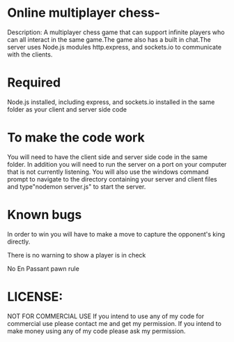 # Online multiplayer chess-

Description: A multiplayer chess game that can support infinite players who can all interact in the same game.The game also has a built in chat.The server uses Node.js modules http.express, and sockets.io to communicate with the clients.

# Required 
  Node.js installed, including express, and sockets.io installed in the same folder as your client and server side code 
  
# To make the code work

You will need to have the client side and server side code in the same folder.
In addition you will need to run the server on a port on your computer that is not currently listening.
You will also use the windows command prompt to navigate to the directory containing your server and client files and 
type"nodemon server.js" to start the server. 

# Known bugs 

In order to win you will have to make a move to capture the opponent's king directly.

There is no warning to show a player is in check

No En Passant pawn rule 

# LICENSE:
NOT FOR COMMERCIAL USE If you intend to use any of my code for commercial use please contact me and get my permission. If you intend to make money using any of my code please ask my permission.


